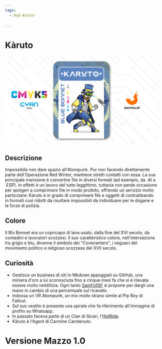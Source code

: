 ```yaml
---
tags:
  - Red Winter

...
```


# Kàruto

![karuto](../eg/C/karuto.jpg)

## Descrizione

Impossibile non dare spazio all'Atompunk. Pur non facendo direttamente parte dell'Operazione Red Winter, mantiene stretti contatti con essa. La sua principale mansione è convertire file in diversi formati (ad esempio, da .AI a .ESP). In effetti è un lavoro del tutto leggittimo, tuttavia non perde occasione per spingeri a comprimere file in modo proibito, offrendo un servizio molto particolare: Kàruto è in grado di comprimere file e oggetti di contrabbando in formati così ridotti da risultare impossibili da individuare per le dogane e le forze di polizia.

## Colore

Il Blu Bonnet era un copricapo di lana usato, dalla fine del XVI secolo, da contadini e lavoratori scozzesi. Il suo caratteristico colore, nell'intersezione tra grigio e blu, divenne il simbolo dei "Covenanters", i seguaci del movimento politico e religioso scozzese del XVII secolo.

## Curiosità

- Gestisce un business di siti in Mkdown appoggiati su GitHub, una miniera d'oro a lui sconosciuta fino a cinque mesi fa che si è rilevata essere molto redditizia. Ogni tanto [SamFollSF](../Remix/samfollsf.md) si propone per dargli una mano in cambio di una percentuale sul ricavato.
- Indossa un VR Atompunk, un mix molto strano simile al Pip Boy di Fallout.
- Sul suo vestito è presente una spirale che fa riferimento all'immagine di profilo su Whatsapp.
- In passato faceva parte di un Clan di Sicari, l'[HotRide](../Magenta/ilpanettone.md).
- Kàruto è l'Agent di Carmine Carotenuto.

# Versione Mazzo 1.0